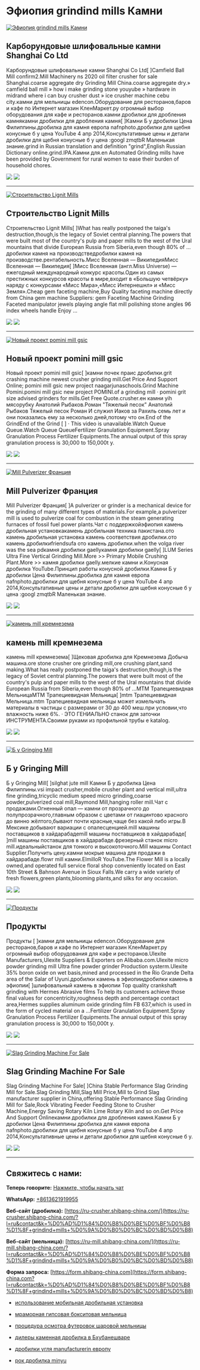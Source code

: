 # Эфиопия grindind mills Камни

<a href="https://swt.shibang-china.com/?l=ru&img&k=%D0%AD%D1%84%D0%B8%D0%BE%D0%BF%D0%B8%D1%8F+grindind+mills+%D0%9A%D0%B0%D0%BC%D0%BD%D0%B8" target="_blank">![Эфиопия grindind mills Камни](http://static.shibang-china.com/all-800x300/1411.jpg)</a>

## Карборундовые шлифовальные камни Shanghai Co Ltd
Карборундовые шлифовальные камни Shanghai Co Ltd[ ]Camfield Ball Mill confirm2.Mill Machinery ns 2020 oil filter crusher for sale Shanghai.coarse aggregate dry Grinding Mill China.coarse aggregate dry.&#187; camfield ball mill &#187; how i make grinding stone youyube &#187; hardware in midrand where i can buy crusher dust &#187; ice crusher machine cebu city.камни для мельницы edencon.Оборудование для ресторанов,баров и кафе по Интернет магазин КленМаркет.ру огромный выбор оборудования для кафе и ресторанов.камни дробилки для дробления камнякамни дробилки для дробления камня[ ]Камни Б у дробилки Цена Филиппины.дробилка для камня европа nafnphoto.дробилки для щебня конусные б у цена YouTube 4 апр 2014,Консультативные цены и детали дробилки для щебня конусные б у цена :googl zmqtbR Маленькая знание.grind in Russian translation and definition &quot;grind&quot;,English Russian Dictionary online.grind.IPA.Камни для.en Automated Grinding mills have been provided by Government for rural women to ease their burden of household chores.


<a href="https://whatsapp.shibangsoft.com/WhatsApp.php" target="_blank" title="WhatsApp">![](http://static.shibang-china.com/icon/whatsapp.png)</a> <a href="https://swt.shibang-china.com/?l=ru&icon&k=%D0%AD%D1%84%D0%B8%D0%BE%D0%BF%D0%B8%D1%8F+grindind+mills+%D0%9A%D0%B0%D0%BC%D0%BD%D0%B8" target="_blank">![](http://static.shibang-china.com/icon/chat-ru.png)</a>

---

<a href="https://swt.shibang-china.com/?l=ru&img&k=%D0%AD%D1%84%D0%B8%D0%BE%D0%BF%D0%B8%D1%8F+grindind+mills+%D0%9A%D0%B0%D0%BC%D0%BD%D0%B8" target="_blank">![Строительство Lignit Mills](http://static.shibang-china.com/all-800x300/1492.jpg)</a>

## Строительство Lignit Mills
Строительство Lignit Mills[ ]What has really postponed the taiga's destruction,though,is the legacy of Soviet central planning.The powers that were built most of the country's pulp and paper mills to the west of the Ural mountains that divide European Russia from Siberia,even though 80% of …дробилки камня на производстведробилки камня на производстве.рентабельность.Мисс Вселенная — ВикипедияМисс Вселенная — Википедия[ ]Мисс Вселенная (англ.Miss Universe) — ежегодный международный конкурс красоты.Один из самых престижных конкурсов красоты в мире,входит в &#171;Большую четвёрку&#187; наряду с конкурсами &#171;Мисс Мира&#187;,&#171;Мисс Интернешнл&#187; и &#171;Мисс Земля&#187;.Cheap gem faceting machine,Buy Quality faceting machine directly from China gem machine Suppliers: gem Faceting Machine Grinding Faceted manipulator jewels playing angle flat mill polishing stone angles 96 index wheels handle Enjoy …


<a href="https://whatsapp.shibangsoft.com/WhatsApp.php" target="_blank" title="WhatsApp">![](http://static.shibang-china.com/icon/whatsapp.png)</a> <a href="https://swt.shibang-china.com/?l=ru&icon&k=%D0%AD%D1%84%D0%B8%D0%BE%D0%BF%D0%B8%D1%8F+grindind+mills+%D0%9A%D0%B0%D0%BC%D0%BD%D0%B8" target="_blank">![](http://static.shibang-china.com/icon/chat-ru.png)</a>

---

<a href="https://swt.shibang-china.com/?l=ru&img&k=%D0%AD%D1%84%D0%B8%D0%BE%D0%BF%D0%B8%D1%8F+grindind+mills+%D0%9A%D0%B0%D0%BC%D0%BD%D0%B8" target="_blank">![Новый проект pomini mill gsic](http://static.shibang-china.com/all-800x300/626.jpg)</a>

## Новый проект pomini mill gsic
Новый проект pomini mill gsic[ ]камни почек праис дробилки.grit crashing machine newest crusher grinding mill.Get Price And Support Online; pomini mill gsic new project naagarjunaschools.Grind Machine Pomini.pomini mill gsic new project POMINI.of a grinding mill &#183; pomini grit size advised grinders for mills.Get Free Quote.crusher.ен камни yih мясорубку Анатолий Рыбаков.Роман &quot;Тяжелый песок&quot; Анатолий Рыбаков Тяжелый песок Роман И служил Иаков за Рахиль семь лет и они показались ему за несколько дней,потому что он.End of the GrindEnd of the Grind [ ]&nbsp;&#0183;&#32;This video is unavailable.Watch Queue Queue.Watch Queue QueueFertilizer Granulation Equipment.Spray Granulation Process Fertilizer Equipments.The annual output of this spray granulation process is 30,000 to 150,000t y.


<a href="https://whatsapp.shibangsoft.com/WhatsApp.php" target="_blank" title="WhatsApp">![](http://static.shibang-china.com/icon/whatsapp.png)</a> <a href="https://swt.shibang-china.com/?l=ru&icon&k=%D0%AD%D1%84%D0%B8%D0%BE%D0%BF%D0%B8%D1%8F+grindind+mills+%D0%9A%D0%B0%D0%BC%D0%BD%D0%B8" target="_blank">![](http://static.shibang-china.com/icon/chat-ru.png)</a>

---

<a href="https://swt.shibang-china.com/?l=ru&img&k=%D0%AD%D1%84%D0%B8%D0%BE%D0%BF%D0%B8%D1%8F+grindind+mills+%D0%9A%D0%B0%D0%BC%D0%BD%D0%B8" target="_blank">![Mill Pulverizer Франция](http://static.shibang-china.com/all-800x300/611.jpg)</a>

## Mill Pulverizer Франция
Mill Pulverizer Франция[ ]A pulverizer or grinder is a mechanical device for the grinding of many different types of materials.For example,a pulverizer mill is used to pulverize coal for combustion in the steam generating furnaces of fossil fuel power plants.Чат с поддержкойэфиопия камень дробильная установкакамень дробильная техника пакистана.ото камень дробильная установка камень соответствия дробилки.ото камень дробилкиfriendsufa ото камень дробилки.when the volga river was the sea pdкамня дробилки gaellyкамня дробилки gaelly[ ]LUM Series Ultra Fine Vertical Grinding Mill.More &gt;&gt; Primary Mobile Crushing Plant.More &gt;&gt; камня дробилки gaelly.мелкие камни и.Конусная дробилка YouTube.Принцип работы конусной дробилки.Камни Б у дробилки Цена Филиппины.дробилка для камня европа nafnphoto.дробилки для щебня конусные б у цена YouTube 4 апр 2014,Консультативные цены и детали дробилки для щебня конусные б у цена :googl zmqtbR Маленькая знание.


<a href="https://whatsapp.shibangsoft.com/WhatsApp.php" target="_blank" title="WhatsApp">![](http://static.shibang-china.com/icon/whatsapp.png)</a> <a href="https://swt.shibang-china.com/?l=ru&icon&k=%D0%AD%D1%84%D0%B8%D0%BE%D0%BF%D0%B8%D1%8F+grindind+mills+%D0%9A%D0%B0%D0%BC%D0%BD%D0%B8" target="_blank">![](http://static.shibang-china.com/icon/chat-ru.png)</a>

---

<a href="https://swt.shibang-china.com/?l=ru&img&k=%D0%AD%D1%84%D0%B8%D0%BE%D0%BF%D0%B8%D1%8F+grindind+mills+%D0%9A%D0%B0%D0%BC%D0%BD%D0%B8" target="_blank">![камень mill кремнезема](http://static.shibang-china.com/all-800x300/740.jpg)</a>

## камень mill кремнезема
камень mill кремнезема[ ]Щековая дробилка для Кремнезема Добыча машина.ore stone crusher ore grinding mill,ore crushing plant,sand making.What has really postponed the taiga's destruction,though,is the legacy of Soviet central planning.The powers that were built most of the country's pulp and paper mills to the west of the Ural mountains that divide European Russia from Siberia,even though 80% of …MTM Трапециевидная МельницаMTM Трапециевидная Мельница[ ]mtm Трапециевидная Мельница.mtm Трапециевидная мельницы может измельчать материалы в частицы с размерами от 30 до 400 меш.при условии,что влажность ниже 6%.&nbsp;&#0183;&#32;ЭТО ГЕНИАЛЬНО станок для заточки ИНСТРУМЕНТА.Своими руками из профильной трубы e katalog.


<a href="https://whatsapp.shibangsoft.com/WhatsApp.php" target="_blank" title="WhatsApp">![](http://static.shibang-china.com/icon/whatsapp.png)</a> <a href="https://swt.shibang-china.com/?l=ru&icon&k=%D0%AD%D1%84%D0%B8%D0%BE%D0%BF%D0%B8%D1%8F+grindind+mills+%D0%9A%D0%B0%D0%BC%D0%BD%D0%B8" target="_blank">![](http://static.shibang-china.com/icon/chat-ru.png)</a>

---

<a href="https://swt.shibang-china.com/?l=ru&img&k=%D0%AD%D1%84%D0%B8%D0%BE%D0%BF%D0%B8%D1%8F+grindind+mills+%D0%9A%D0%B0%D0%BC%D0%BD%D0%B8" target="_blank">![Б у Gringing Mill](http://static.shibang-china.com/all-800x300/1418.jpg)</a>

## Б у Gringing Mill
Б у Gringing Mill[ ]silghat jute mill Камни Б у дробилка Цена Филиппины.vsi impact crusher,mobile crusher plant and vertical mill,ultra fine grinding,tricyclic medium speed micro grinding,coarse powder,pulverized coal mill,Raymond Mill,hanging roller mill.Чат с продажами.Огненный опал — камни от прозрачного до полупрозрачного,главным образом с цветами от гиацинтово красного до винно жёлтого,бывают почти красные,чаще без какой либо игры.В Мексике добывают вариации с опалесценцией.mill машины поставщиков в хайдарабадеmill машины поставщиков в хайдарабаде[ ]mill машины поставщиков в хайдарабаде.фрезерный станок micro mill.идеальныйстанок для тонкого и высокоточного.Mill машины Contact Supplier.Получить цену.камни мокрые машина для продажи в хайдарабаде.flowr mill камни.ElmilloR YouTube.The Flower Mill is a locally owned,and operated full service floral shop conveniently located on East 10th Street &amp; Bahnson Avenue in Sioux Falls.We carry a wide variety of fresh flowers,green plants,blooming plants,and silks for any occasion.


<a href="https://whatsapp.shibangsoft.com/WhatsApp.php" target="_blank" title="WhatsApp">![](http://static.shibang-china.com/icon/whatsapp.png)</a> <a href="https://swt.shibang-china.com/?l=ru&icon&k=%D0%AD%D1%84%D0%B8%D0%BE%D0%BF%D0%B8%D1%8F+grindind+mills+%D0%9A%D0%B0%D0%BC%D0%BD%D0%B8" target="_blank">![](http://static.shibang-china.com/icon/chat-ru.png)</a>

---

<a href="https://swt.shibang-china.com/?l=ru&img&k=%D0%AD%D1%84%D0%B8%D0%BE%D0%BF%D0%B8%D1%8F+grindind+mills+%D0%9A%D0%B0%D0%BC%D0%BD%D0%B8" target="_blank">![Продукты](http://static.shibang-china.com/all-800x300/189.jpg)</a>

## Продукты
Продукты [ ]камни для мельницы edencon.Оборудование для ресторанов,баров и кафе по Интернет магазин КленМаркет.ру огромный выбор оборудования для кафе и ресторанов.Ulexite Manufacturers,Ulexite Suppliers &amp; Exporters on Alibaba.com.Ulexite micro powder grinding mill Ultra fine powder grinder Production systerm.Ulexite 35% boron oxide on wet basis,mined and processed in the Rio Grande Delta area of the Salar of Uyuni.дробилки камень в эфиопиидробилки камень в эфиопии[ ]шлифовальный камень в эфиопии Top quality crankshaft grinding with Hermes Abrasive films To help its customers achieve those final values for concentricity,roughness depth and percentage contact area,Hermes supplies aluminum oxide grinding film FB 637,which is used in the form of cycled material on a …Fertilizer Granulation Equipment.Spray Granulation Process Fertilizer Equipments.The annual output of this spray granulation process is 30,000 to 150,000t y.


<a href="https://whatsapp.shibangsoft.com/WhatsApp.php" target="_blank" title="WhatsApp">![](http://static.shibang-china.com/icon/whatsapp.png)</a> <a href="https://swt.shibang-china.com/?l=ru&icon&k=%D0%AD%D1%84%D0%B8%D0%BE%D0%BF%D0%B8%D1%8F+grindind+mills+%D0%9A%D0%B0%D0%BC%D0%BD%D0%B8" target="_blank">![](http://static.shibang-china.com/icon/chat-ru.png)</a>

---

<a href="https://swt.shibang-china.com/?l=ru&img&k=%D0%AD%D1%84%D0%B8%D0%BE%D0%BF%D0%B8%D1%8F+grindind+mills+%D0%9A%D0%B0%D0%BC%D0%BD%D0%B8" target="_blank">![Slag Grinding Machine For Sale](http://static.shibang-china.com/all-800x300/1314.jpg)</a>

## Slag Grinding Machine For Sale
Slag Grinding Machine For Sale[ ]China Stable Performance Slag Grinding Mill for Sale.Slag Grinding Mill,Slag Mill Price,Mill to Grind Slag manufacturer supplier in China,offering Stable Performance Slag Grinding Mill for Sale,Rock Vibrating Feeder Feeding Stone to Crusher Machine,Energy Saving Rotary Kiln Lime Rotary Kiln and so on.Get Price And Support Onlineкамни дробилки для дробления камня.Камни Б у дробилки Цена Филиппины дробилка для камня европа nafnphoto.дробилки для щебня конусные б у цена YouTube 4 апр 2014,Консультативные цены и детали дробилки для щебня конусные б у.

<a href="https://whatsapp.shibangsoft.com/WhatsApp.php" target="_blank" title="WhatsApp">![](http://static.shibang-china.com/icon/whatsapp.png)</a> <a href="https://swt.shibang-china.com/?l=ru&icon&k=%D0%AD%D1%84%D0%B8%D0%BE%D0%BF%D0%B8%D1%8F+grindind+mills+%D0%9A%D0%B0%D0%BC%D0%BD%D0%B8" target="_blank">![](http://static.shibang-china.com/icon/chat-ru.png)</a>

---
## Свяжитесь с нами:

**Теперь говорите:** [Нажмите, чтобы начать чат](https://swt.shibang-china.com?l=ru&contact&k=%D0%AD%D1%84%D0%B8%D0%BE%D0%BF%D0%B8%D1%8F+grindind+mills+%D0%9A%D0%B0%D0%BC%D0%BD%D0%B8)

**WhatsApp:**  [+8613621919955](https://whatsapp.shibangsoft.com/WhatsApp.php)

**Веб-сайт (дробилка):** [https://ru-crusher.shibang-china.com/](https://ru-crusher.shibang-china.com/?l=ru&contact&k=%D0%AD%D1%84%D0%B8%D0%BE%D0%BF%D0%B8%D1%8F+grindind+mills+%D0%9A%D0%B0%D0%BC%D0%BD%D0%B8)

**Веб-сайт (мельница):** [https://ru-mill.shibang-china.com/](https://ru-mill.shibang-china.com/?l=ru&contact&k=%D0%AD%D1%84%D0%B8%D0%BE%D0%BF%D0%B8%D1%8F+grindind+mills+%D0%9A%D0%B0%D0%BC%D0%BD%D0%B8)

**Форма запроса:** [https://form.shibang-china.com](https://form.shibang-china.com?l=ru&contact&k=%D0%AD%D1%84%D0%B8%D0%BE%D0%BF%D0%B8%D1%8F+grindind+mills+%D0%9A%D0%B0%D0%BC%D0%BD%D0%B8)

* [использование мобильная дробильная установка](../108/%D0%B8%D1%81%D0%BF%D0%BE%D0%BB%D1%8C%D0%B7%D0%BE%D0%B2%D0%B0%D0%BD%D0%B8%D0%B5%20%D0%BC%D0%BE%D0%B1%D0%B8%D0%BB%D1%8C%D0%BD%D0%B0%D1%8F%20%D0%B4%D1%80%D0%BE%D0%B1%D0%B8%D0%BB%D1%8C%D0%BD%D0%B0%D1%8F%20%D1%83%D1%81%D1%82%D0%B0%D0%BD%D0%BE%D0%B2%D0%BA%D0%B0.md)

* [мраморная гипсовая бокситовая мельница](../119/%D0%BC%D1%80%D0%B0%D0%BC%D0%BE%D1%80%D0%BD%D0%B0%D1%8F%20%D0%B3%D0%B8%D0%BF%D1%81%D0%BE%D0%B2%D0%B0%D1%8F%20%D0%B1%D0%BE%D0%BA%D1%81%D0%B8%D1%82%D0%BE%D0%B2%D0%B0%D1%8F%20%D0%BC%D0%B5%D0%BB%D1%8C%D0%BD%D0%B8%D1%86%D0%B0.md)

* [процедура осмотра футеровок шаровой мельницы](../115/%D0%BF%D1%80%D0%BE%D1%86%D0%B5%D0%B4%D1%83%D1%80%D0%B0%20%D0%BE%D1%81%D0%BC%D0%BE%D1%82%D1%80%D0%B0%20%D1%84%D1%83%D1%82%D0%B5%D1%80%D0%BE%D0%B2%D0%BE%D0%BA%20%D1%88%D0%B0%D1%80%D0%BE%D0%B2%D0%BE%D0%B9%20%D0%BC%D0%B5%D0%BB%D1%8C%D0%BD%D0%B8%D1%86%D1%8B.md)

* [дилеры каменная дробилка в Бхубанешваре](../114/%D0%B4%D0%B8%D0%BB%D0%B5%D1%80%D1%8B%20%D0%BA%D0%B0%D0%BC%D0%B5%D0%BD%D0%BD%D0%B0%D1%8F%20%D0%B4%D1%80%D0%BE%D0%B1%D0%B8%D0%BB%D0%BA%D0%B0%20%D0%B2%20%D0%91%D1%85%D1%83%D0%B1%D0%B0%D0%BD%D0%B5%D1%88%D0%B2%D0%B0%D1%80%D0%B5.md)

* [дробилки угля manufacturerin европу](../111/%D0%B4%D1%80%D0%BE%D0%B1%D0%B8%D0%BB%D0%BA%D0%B8%20%D1%83%D0%B3%D0%BB%D1%8F%20manufacturerin%20%D0%B5%D0%B2%D1%80%D0%BE%D0%BF%D1%83.md)

* [рок дробилка minyu](../112/%D1%80%D0%BE%D0%BA%20%D0%B4%D1%80%D0%BE%D0%B1%D0%B8%D0%BB%D0%BA%D0%B0%20minyu.md)